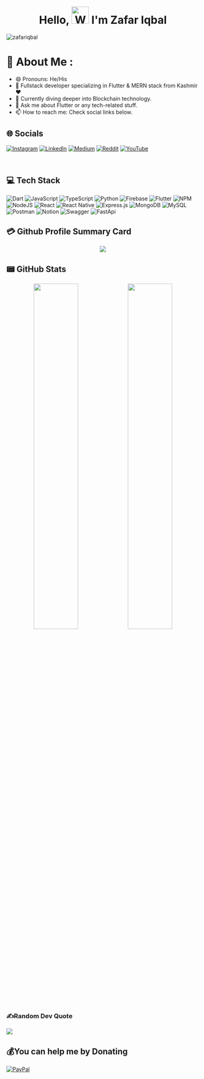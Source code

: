 

<h1 align="center"> Hello, <img src="https://raw.githubusercontent.com/nixin72/nixin72/master/wave.gif" 
         alt="Waving hand animated gif"
         height="45"
         width="45" /> I'm Zafar Iqbal</h1>

<p align="left"> <img src="https://komarev.com/ghpvc/?username=zafar-iqbal-khan&label=Views&color=blue&style=plastic&style=for-the-badge" alt="zafariqbal" /> </p>

# 💫 About Me :
- 😄 Pronouns: He/His
- 🔭 Fullstack developer specializing in Flutter & MERN stack from Kashmir ❤️
- 🌱 Currently diving deeper into Blockchain technology.
- 💬 Ask me about Flutter or any tech-related stuff.
- 📫 How to reach me: Check social links below.


## 🌐 Socials
[![Instagram](https://img.shields.io/badge/Instagram-E4405F?style=for-the-badge&logo=instagram&logoColor=white)]() [![LinkedIn](https://img.shields.io/badge/LinkedIn-0077B5?style=for-the-badge&logo=linkedin&logoColor=white)]() [![Medium](https://img.shields.io/badge/Medium-12100E?style=for-the-badge&logo=medium&logoColor=white)]() [![Reddit](https://img.shields.io/badge/Reddit-FF4500?style=for-the-badge&logo=reddit&logoColor=white)]() [![YouTube](https://img.shields.io/badge/YouTube-FF0000?style=for-the-badge&logo=youtube&logoColor=white)](https://youtube.com/@flutterdev4099) 
<!-- [![Twitter](https://img.shields.io/twitter/follow/khanZafar?logo=Twitter&style=for-the-badge)](https://twitter.com/khan__zafar) -->


<br/>


## 💻 Tech Stack
 ![Dart](https://img.shields.io/badge/dart-%230175C2.svg?style=for-the-badge&logo=dart&logoColor=white)  ![JavaScript](https://img.shields.io/badge/javascript-%23323330.svg?style=for-the-badge&logo=javascript&logoColor=%23F7DF1E) ![TypeScript](https://img.shields.io/badge/typescript-%23007ACC.svg?style=for-the-badge&logo=typescript&logoColor=white)    ![Python](https://img.shields.io/badge/python-3670A0?style=for-the-badge&logo=python&logoColor=ffdd54)  ![Firebase](https://img.shields.io/badge/firebase-%23039BE5.svg?style=for-the-badge&logo=firebase) ![Flutter](https://img.shields.io/badge/Flutter-%2302569B.svg?style=for-the-badge&logo=Flutter&logoColor=white) ![NPM](https://img.shields.io/badge/NPM-%23000000.svg?style=for-the-badge&logo=npm&logoColor=white) ![NodeJS](https://img.shields.io/badge/node.js-6DA55F?style=for-the-badge&logo=node.js&logoColor=white) ![React](https://img.shields.io/badge/react-%2320232a.svg?style=for-the-badge&logo=react&logoColor=%2361DAFB) ![React Native](https://img.shields.io/badge/reactNative-%2320232a.svg?style=for-the-badge&logo=react&logoColor=%2361DAFB) ![Express.js](https://img.shields.io/badge/express.js-%23404d59.svg?style=for-the-badge&logo=express&logoColor=%2361DAFB) ![MongoDB](https://img.shields.io/badge/MongoDB-%234ea94b.svg?style=for-the-badge&logo=mongodb&logoColor=white) ![MySQL](https://img.shields.io/badge/mysql-%2300f.svg?style=for-the-badge&logo=mysql&logoColor=white) ![Postman](https://img.shields.io/badge/Postman-FF6C37?style=for-the-badge&logo=postman&logoColor=white) ![Notion](https://img.shields.io/badge/Notion-%23000000.svg?style=for-the-badge&logo=notion&logoColor=white) ![Swagger](https://img.shields.io/badge/-Swagger-%23Clojure?style=for-the-badge&logo=swagger&logoColor=white) ![FastApi](https://img.shields.io/badge/fastapi-3670A0?style=for-the-badge&logo=fastapi&logoColor=ffdd54)


## 💳 Github Profile Summary Card
<p align="center">
  <img src="https://github-profile-summary-cards.vercel.app/api/cards/profile-details?username=zafar-iqbal-khan&theme=vue"/>
</p>

## 📟 GitHub Stats
<p align="center">
	<img width="48%" src="https://github-readme-stats.vercel.app/api?username=zafar-iqbal-khan&show_icons=true&theme=vue" />
	<img width="48%" src="https://github-readme-streak-stats.herokuapp.com/?user=zafar-iqbal-khan&theme=vue" />
</p>

### ✍️Random Dev Quote
![](https://quotes-github-readme.vercel.app/api?type=horizontal&theme=vue)



  ## 💰You can help me by Donating
  [![PayPal](https://img.shields.io/badge/PayPal-00457C?style=for-the-badge&logo=paypal&logoColor=white)](https://paypal.me/zafarkhan9) 





